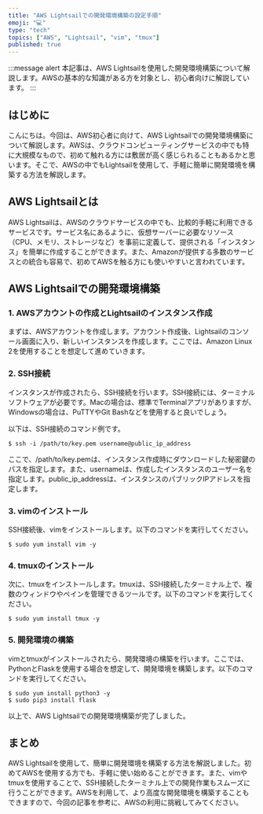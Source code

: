 ```yaml
---
title: "AWS Lightsailでの開発環境構築の設定手順"
emoji: "💻"
type: "tech"
topics: ["AWS", "Lightsail", "vim", "tmux"]
published: true
---
```


:::message alert
本記事は、AWS Lightsailを使用した開発環境構築について解説します。AWSの基本的な知識がある方を対象とし、初心者向けに解説しています。
:::

## はじめに

こんにちは。今回は、AWS初心者に向けて、AWS Lightsailでの開発環境構築について解説します。AWSは、クラウドコンピューティングサービスの中でも特に大規模なもので、初めて触れる方には敷居が高く感じられることもあるかと思います。そこで、AWSの中でもLightsailを使用して、手軽に簡単に開発環境を構築する方法を解説します。

## AWS Lightsailとは

AWS Lightsailは、AWSのクラウドサービスの中でも、比較的手軽に利用できるサービスです。サービス名にあるように、仮想サーバーに必要なリソース（CPU、メモリ、ストレージなど）を事前に定義して、提供される「インスタンス」を簡単に作成することができます。また、Amazonが提供する多数のサービスとの統合も容易で、初めてAWSを触る方にも使いやすいと言われています。

## AWS Lightsailでの開発環境構築

### 1. AWSアカウントの作成とLightsailのインスタンス作成

まずは、AWSアカウントを作成します。アカウント作成後、Lightsailのコンソール画面に入り、新しいインスタンスを作成します。ここでは、Amazon Linux 2を使用することを想定して進めていきます。

### 2. SSH接続

インスタンスが作成されたら、SSH接続を行います。SSH接続には、ターミナルソフトウェアが必要です。Macの場合は、標準でTerminalアプリがありますが、Windowsの場合は、PuTTYやGit Bashなどを使用すると良いでしょう。

以下は、SSH接続のコマンド例です。

```
$ ssh -i /path/to/key.pem username@public_ip_address
```

ここで、/path/to/key.pemは、インスタンス作成時にダウンロードした秘密鍵のパスを指定します。また、usernameは、作成したインスタンスのユーザー名を指定します。public_ip_addressは、インスタンスのパブリックIPアドレスを指定します。

### 3. vimのインストール

SSH接続後、vimをインストールします。以下のコマンドを実行してください。

```
$ sudo yum install vim -y
```

### 4. tmuxのインストール

次に、tmuxをインストールします。tmuxは、SSH接続したターミナル上で、複数のウィンドウやペインを管理できるツールです。以下のコマンドを実行してください。

```
$ sudo yum install tmux -y
```

### 5. 開発環境の構築

vimとtmuxがインストールされたら、開発環境の構築を行います。ここでは、PythonとFlaskを使用する場合を想定して、開発環境を構築します。以下のコマンドを実行してください。

```
$ sudo yum install python3 -y
$ sudo pip3 install flask
```

以上で、AWS Lightsailでの開発環境構築が完了しました。

## まとめ

AWS Lightsailを使用して、簡単に開発環境を構築する方法を解説しました。初めてAWSを使用する方でも、手軽に使い始めることができます。また、vimやtmuxを使用することで、SSH接続したターミナル上での開発作業もスムーズに行うことができます。AWSを利用して、より高度な開発環境を構築することもできますので、今回の記事を参考に、AWSの利用に挑戦してみてください。
